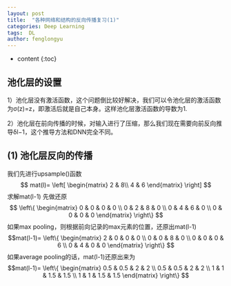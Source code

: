```yaml
---
layout: post
title:  "各种网络和结构的反向传播复习(1)"
categories: Deep Learning
tags:  DL
author: fenglongyu
---
```


* content
{:toc}

## 池化层的设置
1）池化层没有激活函数，这个问题倒比较好解决，我们可以令池化层的激活函数为σ(z)=z，即激活后就是自己本身。这样池化层激活函数的导数为1.

2）池化层在前向传播的时候，对输入进行了压缩，那么我们现在需要向前反向推导δl−1，这个推导方法和DNN完全不同。
## (1) 池化层反向的传播
我们先进行upsample()函数
$$
mat(l)=
\left[
 \begin{matrix}
   2 & 8\\
   4 & 6
  \end{matrix} 
\right]
$$
求解mat(l-1)
先做还原
$$
\left\{
 \begin{matrix}
   0 & 0 & 0 & 0 \\
   0 & 2 & 8 & 0 \\
   0 & 4 & 6 & 0 \\
   0 & 0 & 0 & 0 
  \end{matrix} 
\right\}
$$
如果max pooling，则根据前向记录的max元素的位置，还原出mat(l-1)
$$mat(l-1)=
\left\{
 \begin{matrix}
   2 & 0 & 0 & 0 \\
   0 & 0 & 8 & 0 \\
   0 & 0 & 0 & 6 \\
   0 & 4 & 0 & 0 
  \end{matrix} 
\right\}
$$
如果average pooling的话，mat(l-1)还原出来为
$$mat(l-1)=
\left\{
 \begin{matrix}
   0.5 & 0.5 & 2 & 2 \\
   0.5 & 0.5 & 2 & 2 \\
   1 & 1 & 1.5 & 1.5 \\
   1 & 1 & 1.5 & 1.5 
  \end{matrix} 
\right\}
$$